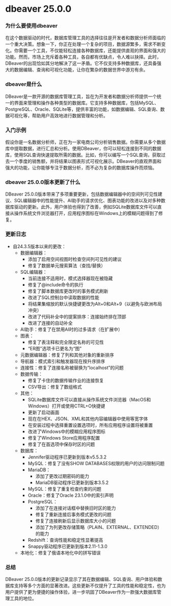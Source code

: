 # dbeaver 25.0.0
### 为什么要使用dbeaver

在这个数据驱动的时代，数据库管理工具的选择往往是开发者和数据分析师面临的一个重大决策。想象一下，你正在处理一个复杂的项目，数据源繁多，需求不断变化。你需要一个工具，不仅能轻松连接各种数据库，还能提供直观的界面和强大的功能。然而，市场上充斥着各种工具，各自都有优缺点，令人难以抉择。此时，DBeaver的出现恰如其分地解决了这一矛盾。它不仅支持多种数据库，还具备强大的数据编辑、查询和可视化功能，让你在繁杂的数据世界中游刃有余。

### dbeaver是什么

DBeaver是一款开源的数据库管理工具，旨在为开发者和数据分析师提供一个统一的界面来管理和操作各种类型的数据库。它支持多种数据库，包括MySQL、PostgreSQL、Oracle、SQLite等，提供丰富的功能，如数据编辑、SQL查询、数据可视化等，帮助用户高效地进行数据管理和分析。

### 入门示例

假设你是一名数据分析师，正在为一家电商公司分析销售数据。你需要从多个数据库中提取数据，进行汇总和分析。使用DBeaver，你可以轻松连接到不同的数据库，使用SQL查询快速提取所需的数据。比如，你可以编写一个SQL查询，获取过去一个季度的销售额，并将结果以图表形式可视化展示。DBeaver的直观界面和强大的功能，让你能够专注于数据分析，而不必为复杂的数据库操作而烦恼。

### dbeaver 25.0.0版本更新了什么

DBeaver 25.0.0版本带来了多项重要更新，包括数据编辑器中的空间列可见性建议、SQL编辑器中的性能提升、AI助手的请求优化、图表功能的改进以及对多种数据库驱动的更新。此外，用户体验也得到了改善，例如SQLite数据库文件可以直接从操作系统文件浏览器打开，应用程序图标在Windows上的模糊问题得到了修复。

### 更新日志

- 自24.3.5版本以来的更改：
  - 数据编辑器：
    - 添加了启用空间视图时检查空间列可见性的建议
    - 修复了数据单元搜索算法（查找/替换）
  - SQL编辑器：
    - 当前连接不适用时，模式选择器现在被隐藏
    - 修复了@include命令的执行
    - 修复了脚本数据库更改时的事务模式刷新
    - 改进了SQL控制台中读取数据的性能
    - 将结果集缩放的默认快捷键更改为Alt+0和Alt+9（以避免与欧洲布局冲突）
    - 改进了代码补全中的提案排序：连接始终排在顶部
    - 改进了连接的自动补全
  - AI助手：修复了在禁用AI时的过多请求（在扩展中）
  - 图表：
    - 修复了表注释和完全限定名称的可见性
    - “ER图”选项卡已更名为“图”
  - 元数据编辑器：修复了列和其他对象的重新排序
  - 导航器：模式索引和触发器现在按升序排序
  - 连接性：修复了连接名称被替换为“localhost”的问题
  - 数据传输：
    - 修复了卡住的数据传输作业的连接恢复
    - CSV导出：修复了数组格式
  - 其他：
    - SQLite数据库文件可以直接从操作系统文件浏览器（MacOS和Windows）打开或使用CTRL+O快捷键
    - 更新了启动画面
    - 现在在HEX、JSON、XML和其他内容编辑器中使用等宽字体
    - 在安装过程中选择重置设置选项时，所有应用程序设置将被重置
    - 改进了Windows中的模糊应用程序图标
    - 修复了Windows Store应用程序配置
    - 修复了在首选项中保存时区的问题
  - 数据库：
    - Jennifer驱动程序已更新到版本v5.5.3.2
    - MySQL：修复了没有SHOW DATABASES权限的用户的访问限制问题
    - MariaDB：
      - 添加了更改过期密码的能力
      - MariaDB驱动程序已更新到版本3.5.2
    - MySQL：修复了重复检查约束的问题
    - Oracle：修复了Oracle 23.1.0中的索引声明
    - PostgreSQL：
      - 添加了在连接对话框中替换旧时区的能力
      - 修复了重新连接后事务模式更改的问题
      - 修复了连接刷新后显示数据库大小的问题
      - 添加了为列更改存储策略（PLAIN、EXTERNAL、EXTENDED）的能力
    - Redshift：查询性能和稳定性显著提高
    - Snappy驱动程序已更新到版本2.11-1.3.0
  - 本地化：修复了俄语本地化中的拼写错误

### 总结

DBeaver 25.0.0版本的更新记录显示了其在数据编辑、SQL查询、用户体验和数据库支持等多个方面的显著改进。这些更新不仅提升了工具的性能和稳定性，也为用户提供了更为便捷的操作体验，进一步巩固了DBeaver作为一款强大数据库管理工具的地位。